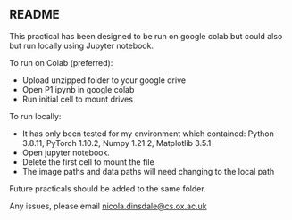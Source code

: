 ## README 

This practical has been designed to be run on google colab but could also but run locally using Jupyter notebook.

To run on Colab (preferred):
- Upload unzipped folder to your google drive
- Open P1.ipynb in google colab 
- Run initial cell to mount drives

To run locally:
- It has only been tested for my environment which contained: Python 3.8.11, PyTorch 1.10.2, Numpy 1.21.2, Matplotlib 3.5.1
- Open jupyter notebook.
- Delete the first cell to mount the file
- The image paths and data paths will need changing to the local path

Future practicals should be added to the same folder.

Any issues, please email nicola.dinsdale@cs.ox.ac.uk


